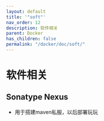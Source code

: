 ```yaml
---
layout: default
title: '"soft"'
nav_order: 12
description: 软件相关
parent: Docker
has_children: false
permalink: "/docker/doc/soft/"
---
```


# 软件相关

## Sonatype Nexus

- 用于搭建maven私服，以后部署玩玩
  
